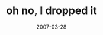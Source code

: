 ---
layout: base.njk
title : 'oh no, I dropped it' 
view_title : 'oh no, I dropped it' 
year : '2007' 
date : '2007-03-28' 
img_file : '/drawing/ohnoidroppedit.png' 
html_file : 'ohnoidroppedit' 
next_html : 'iminthisforthelonghaul.html' 
year_order : '31' 
permalink : "title/{{html_file}}.html"
---
